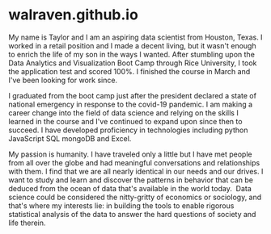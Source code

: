 # walraven.github.io

My name is Taylor and I am an aspiring data scientist from Houston, Texas. I worked in a retail position and I made a decent living, but it wasn't enough to enrich the life of my son in the ways I wanted. After stumbling upon the Data Analytics and Visualization Boot Camp through Rice University, I took the application test and scored 100%. I finished the course in March and I've been looking for work since.

I graduated from the boot camp just after the president declared a state of national emergency in response to the covid-19 pandemic. I am making a career change into the field of data science and relying on the skills I learned in the course and I've continued to expand upon since then to succeed. I have developed proficiency in technologies including python JavaScript SQL mongoDB and Excel.

My passion is humanity. I have traveled only a little but I have met people from all over the globe and had meaningful conversations and relationships with them. I find that we are all nearly identical in our needs and our drives. I want to study and learn and discover the patterns in behavior that can be deduced from the ocean of data that's available in the world today.  Data science could be considered the nitty-gritty of economics or sociology, and that's where my interests lie: in building the tools to enable rigorous statistical analysis of the data to answer the hard questions of society and life therein.